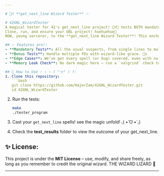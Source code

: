 ```yaml
---

# 🧙‍♂️ **get_next_line Wizard Tester** ✨

# 42GNL_WizardTester
A magical tester for 42's get_next_line project! 🧙‍♂️✨ tests BOTH mandatory and bonus features ᕙ(⇀‸↼‶)ᕗ, including multi-FD handling, edge cases, and memory leaks. and ofc it's wizard-themed test files and saves results to a folder.
Clone, run, and ensure your GNL project! huehuehue🔮
NOW, young sorcerer, to the **get_next_line Wizard Tester**! This enchanted tester will help you test your 42 **get_next_line** project with ease. still I higly encourage you try other testers as well and test on your own!

## ✨ Features are!:
- **Mandatory Tests**: All the usual suspects, from single lines to multi-line incantations.
- **Bonus Tests**: Handle multiple FDs with wizard-like grace. 🧙‍♀️
- **Edge Cases**: We’ve got every spell (or bug) covered, even with no newline at the end! ( ⸝⸝´꒳`⸝⸝) 🔮
- **Memory Leak Check**: No dark magic here – run a `valgrind` check to ensure your code is clean! <( ⸝⸝•̀ - •́⸝⸝)>🧹

## 🌟 How to Use ∘ ∘ ∘ ( °ヮ° ) ?:
1. Clone this repository:
   ```bash
   git clone https://github.com/HajerZam/42GNL_WizardTester.git
   cd 42GNL_WizardTester
   ```
   
2. Run the tests:
   ```bash
   make
   ./tester_program
   ```

3. Cast your `get_next_line` spells! see the magic unfold! ৻(  •̀ ᗜ •́  ৻)

4. Check the **test_results** folder to view the outcome of your get_next_line.


## ✨ License:
This project is under the **MIT License** – use, modify, and share freely, as long as you remember to credit the original wizard. THE WIZARD LIZARD 💫

---
```


